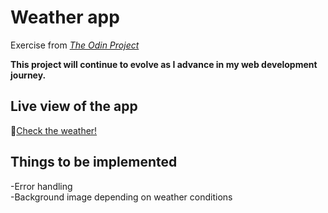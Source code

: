 # Weather app
Exercise from [_The Odin Project_](https://www.theodinproject.com/lessons/node-path-javascript-weather-app)

**This project will continue to evolve as I advance in my web development journey.**

## Live view of the app

🔗[Check the weather!]([https://raw.githack.com/Francois-T9/weather-app/main/index.html])

## Things to be implemented
-Error handling </br>
-Background image depending on weather conditions

